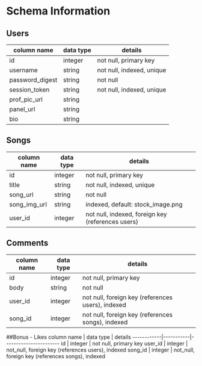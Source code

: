 # Schema Information

## Users
column name     | data type | details
----------------|-----------|-----------------------
id              | integer   | not null, primary key
username        | string    | not null, indexed, unique
password_digest | string    | not null
session_token   | string    | not null, indexed, unique
prof_pic_url    | string    |
panel_url       | string    |
bio             | string    |

## Songs
column name     | data type | details
----------------|-----------|-----------------------
id              | integer   | not null, primary key
title           | string    | not null, indexed, unique
song_url        | string    | not null
song_img_url    | string    | indexed, default: stock_image.png
user_id         | integer   | not null, indexed, foreign key (references users)

## Comments
column name      | data type  | details
-----------------|------------|-------------------------
id               | integer    | not null, primary key
body             | string     | not null
user_id          | integer    | not null, foreign key (references users), indexed
song_id          | integer    | not null, foreign key (references songs), indexed

##Bonus - Likes
column name | data type | details
------------|-----------|-----------------------
id          | integer   | not null, primary key
user_id     | integer   | not_null, foreign key (references users), indexed
song_id     | integer   | not_null, foreign key (references songs), indexed
